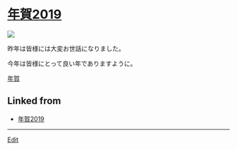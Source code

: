 # [年賀2019](年賀2019.md)

![](https://i.gyazo.com/8c792ff50987a127902ec09244ffe25a.png)

昨年は皆様には大変お世話になりました。

今年は皆様にとって良い年でありますように。



[年賀](年賀.md) 


## Linked from

* [年賀2019](年賀2019.md)


----
[Edit](https://github.com/vitroid/vitroid.github.io/edit/master/MD/年賀2019.md)
